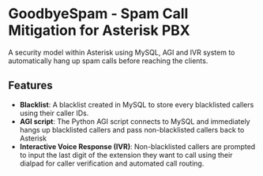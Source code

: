 # GoodbyeSpam - Spam Call Mitigation for Asterisk PBX
A security model within Asterisk using MySQL, AGI and IVR system to automatically hang up spam calls before reaching the clients.

## Features
- **Blacklist**: A blacklist created in MySQL to store every blacklisted callers using their caller IDs.
- **AGI script**: The Python AGI script connects to MySQL and immediately hangs up blacklisted callers and pass non-blacklisted callers back to Asterisk
- **Interactive Voice Response (IVR)**: Non-blacklisted callers are prompted to input the last digit of the extension they want to call using their dialpad for caller verification and automated call routing.
